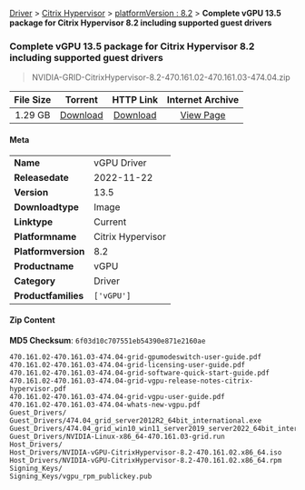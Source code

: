
[Driver](/README.md)  >  [Citrix Hypervisor](/index/Driver/Citrix_Hypervisor.md)  >  [platformVersion : 8.2](/index/Driver/Citrix_Hypervisor/8.2.md)  >  **Complete vGPU 13.5 package for Citrix Hypervisor 8.2 including supported guest drivers**


###    Complete vGPU 13.5 package for Citrix Hypervisor 8.2 including supported guest drivers

> NVIDIA-GRID-CitrixHypervisor-8.2-470.161.02-470.161.03-474.04.zip   


| **File Size** | **Torrent**  | **HTTP Link** | **Internet Archive** |
|:-------------:|:------------:|:-------------:|:--------------------:|
| 1.29 GB |  [Download](https://archive.org/download/nvgpu_NVIDIA-GRID-CitrixHypervisor-8.2-470.161.02-470.161.03-474.04.zip/nvgpu_NVIDIA-GRID-CitrixHypervisor-8.2-470.161.02-470.161.03-474.04.zip_archive.torrent)       | [Download](https://archive.org/compress/nvgpu_NVIDIA-GRID-CitrixHypervisor-8.2-470.161.02-470.161.03-474.04.zip) | [View Page](https://archive.org/details/nvgpu_NVIDIA-GRID-CitrixHypervisor-8.2-470.161.02-470.161.03-474.04.zip)       |

#### Meta

<table>
<tr><td><strong>Name</strong></td><td>vGPU Driver</td></tr>
<tr><td><strong>Releasedate</strong></td><td>2022-11-22</td></tr>
<tr><td><strong>Version</strong></td><td>13.5</td></tr>
<tr><td><strong>Downloadtype</strong></td><td>Image</td></tr>
<tr><td><strong>Linktype</strong></td><td>Current</td></tr>
<tr><td><strong>Platformname</strong></td><td>Citrix Hypervisor</td></tr>
<tr><td><strong>Platformversion</strong></td><td>8.2</td></tr>
<tr><td><strong>Productname</strong></td><td>vGPU</td></tr>
<tr><td><strong>Category</strong></td><td>Driver</td></tr>
<tr><td><strong>Productfamilies</strong></td><td><code>['vGPU']</code></td></tr>
</table>

#### Zip Content

**MD5 Checksum**: `6f03d10c707551eb54390e871e2160ae`

```text
470.161.02-470.161.03-474.04-grid-gpumodeswitch-user-guide.pdf
470.161.02-470.161.03-474.04-grid-licensing-user-guide.pdf
470.161.02-470.161.03-474.04-grid-software-quick-start-guide.pdf
470.161.02-470.161.03-474.04-grid-vgpu-release-notes-citrix-hypervisor.pdf
470.161.02-470.161.03-474.04-grid-vgpu-user-guide.pdf
470.161.02-470.161.03-474.04-whats-new-vgpu.pdf
Guest_Drivers/
Guest_Drivers/474.04_grid_server2012R2_64bit_international.exe
Guest_Drivers/474.04_grid_win10_win11_server2019_server2022_64bit_international.exe
Guest_Drivers/NVIDIA-Linux-x86_64-470.161.03-grid.run
Host_Drivers/
Host_Drivers/NVIDIA-vGPU-CitrixHypervisor-8.2-470.161.02.x86_64.iso
Host_Drivers/NVIDIA-vGPU-CitrixHypervisor-8.2-470.161.02.x86_64.rpm
Signing_Keys/
Signing_Keys/vgpu_rpm_publickey.pub
```